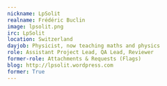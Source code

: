 ```yaml
---
nickname: LpSolit
realname: Frédéric Buclin
image: lpsolit.png
irc: LpSolit
location: Switzerland
dayjob: Physicist, now teaching maths and physics
role: Assistant Project Lead, QA Lead, Reviewer
former-role: Attachments & Requests (Flags)
blog: http://lpsolit.wordpress.com
former: True
---
```


